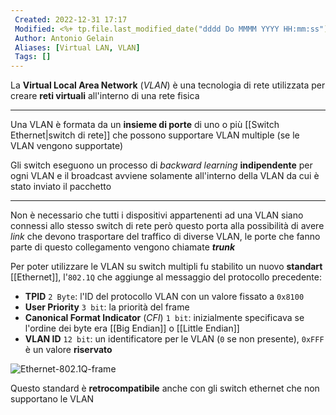 ```yaml
---
 Created: 2022-12-31 17:17
 Modified: <%+ tp.file.last_modified_date("dddd Do MMMM YYYY HH:mm:ss") %>
 Author: Antonio Gelain
 Aliases: [Virtual LAN, VLAN]
 Tags: []
---
```


La **Virtual Local Area Network** (*VLAN*) è una tecnologia di rete utilizzata per creare **reti virtuali** all'interno di una rete fisica

---

Una VLAN è formata da un **insieme di porte** di uno o più [[Switch Ethernet|switch di rete]] che possono supportare VLAN multiple (se le VLAN vengono supportate)

Gli switch eseguono un processo di *backward learning* **indipendente** per ogni VLAN e il broadcast avviene solamente all'interno della VLAN da cui è stato inviato il pacchetto

---

Non è necessario che tutti i dispositivi appartenenti ad una VLAN siano connessi allo stesso switch di rete però questo porta alla possibilità di avere *link* che devono trasportare del traffico di diverse VLAN, le porte che fanno parte di questo collegamento vengono chiamate ***trunk***

Per poter utilizzare le VLAN su switch multipli fu stabilito un nuovo **standart** [[Ethernet]], l'`802.1Q` che aggiunge al messaggio del protocollo precedente:
- **TPID** `2 Byte`: l'ID del protocollo VLAN con un valore fissato a `0x8100`
- **User Priority** `3 bit`: la priorità del frame
- **Canonical Format Indicator** (*CFI*) `1 bit`: inizialmente specificava se l'ordine dei byte era [[Big Endian]] o [[Little Endian]]
- **VLAN ID** `12 bit`: un identificatore per le VLAN (`0` se non presente), `0xFFF` è un valore **riservato**

![Ethernet-802.1Q-frame](https://www.researchgate.net/publication/330313553/figure/fig2/AS:713938312392705@1547227566692/IEEE-8021q-tagged-Ethernet-frame.png)

Questo standard è **retrocompatibile** anche con gli switch ethernet che non supportano le VLAN